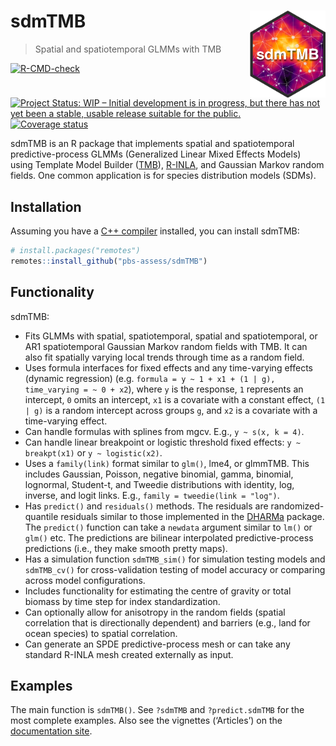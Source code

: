 
<!-- README.md is generated from README.Rmd. Please edit that file -->

# sdmTMB <a href='https://github.com/pbs-assess/sdmTMB'><img src='man/figures/logo-sdmTMB.png' align="right" height="139" /></a>

> Spatial and spatiotemporal GLMMs with TMB

<!-- badges: start -->

[![R-CMD-check](https://github.com/pbs-assess/sdmTMB/workflows/R-CMD-check/badge.svg)](https://github.com/pbs-assess/sdmTMB/actions)
[![Project Status: WIP – Initial development is in progress, but there
has not yet been a stable, usable release suitable for the
public.](https://www.repostatus.org/badges/latest/wip.svg)](https://www.repostatus.org/#wip)
[![Coverage
status](https://codecov.io/gh/pbs-assess/sdmTMB/branch/master/graph/badge.svg)](https://codecov.io/github/pbs-assess/sdmTMB?branch=master)
<!-- badges: end -->

sdmTMB is an R package that implements spatial and spatiotemporal
predictive-process GLMMs (Generalized Linear Mixed Effects Models) using
Template Model Builder ([TMB](https://github.com/kaskr/adcomp)),
[R-INLA](http://www.r-inla.org/), and Gaussian Markov random fields. One
common application is for species distribution models (SDMs).

## Installation

Assuming you have a [C++
compiler](https://support.rstudio.com/hc/en-us/articles/200486498-Package-Development-Prerequisites)
installed, you can install sdmTMB:

``` r
# install.packages("remotes")
remotes::install_github("pbs-assess/sdmTMB")
```

## Functionality

sdmTMB:

-   Fits GLMMs with spatial, spatiotemporal, spatial and spatiotemporal,
    or AR1 spatiotemporal Gaussian Markov random fields with TMB. It can
    also fit spatially varying local trends through time as a random
    field.
-   Uses formula interfaces for fixed effects and any time-varying
    effects (dynamic regression)
    (e.g. `formula = y ~ 1 + x1 + (1 | g), time_varying = ~ 0 + x2`),
    where `y` is the response, `1` represents an intercept, `0` omits an
    intercept, `x1` is a covariate with a constant effect, `(1 | g)` is
    a random intercept across groups `g`, and `x2` is a covariate with a
    time-varying effect.
-   Can handle formulas with splines from mgcv. E.g., `y ~ s(x, k = 4)`.
-   Can handle linear breakpoint or logistic threshold fixed effects:
    `y ~ breakpt(x1)` or `y ~ logistic(x2)`.
-   Uses a `family(link)` format similar to `glm()`, lme4, or glmmTMB.
    This includes Gaussian, Poisson, negative binomial, gamma, binomial,
    lognormal, Student-t, and Tweedie distributions with identity, log,
    inverse, and logit links. E.g., `family = tweedie(link = "log")`.
-   Has `predict()` and `residuals()` methods. The residuals are
    randomized-quantile residuals similar to those implemented in the
    [DHARMa](https://cran.r-project.org/package=DHARMa) package. The
    `predict()` function can take a `newdata` argument similar to `lm()`
    or `glm()` etc. The predictions are bilinear interpolated
    predictive-process predictions (i.e., they make smooth pretty maps).
-   Has a simulation function `sdmTMB_sim()` for simulation testing
    models and `sdmTMB_cv()` for cross-validation testing of model
    accuracy or comparing across model configurations.
-   Includes functionality for estimating the centre of gravity or total
    biomass by time step for index standardization.
-   Can optionally allow for anisotropy in the random fields (spatial
    correlation that is directionally dependent) and barriers (e.g.,
    land for ocean species) to spatial correlation.
-   Can generate an SPDE predictive-process mesh or can take any
    standard R-INLA mesh created externally as input.

## Examples

The main function is `sdmTMB()`. See `?sdmTMB` and `?predict.sdmTMB` for
the most complete examples. Also see the vignettes (‘Articles’) on the
[documentation site](https://pbs-assess.github.io/sdmTMB/index.html).
